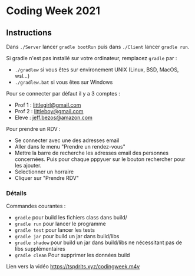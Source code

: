 # Coding Week 2021

## Instructions
Dans `./Server` lancer `gradle bootRun` puis dans `./Client` lancer `gradle run`.

Si gradle n'est pas installé sur votre ordinateur, remplacez `gradle` par :
- `./gradlew` si vous êtes sur environement UNIX (Linux, BSD, MacOS, wsl...)
- `./gradlew.bat` si vous êtes sur Windows

Pour se connecter par défaut il y a 3 comptes :
- Prof 1 : littlegirl@gmail.com
- Prof 2 : littleboy@gmail.com
- Eleve : jeff.bezos@amazon.com

Pour prendre un RDV :
- Se connecter avec une des adresses email
- Aller dans le menu "Prendre un rendez-vous"
- Mettre la barre de recherche les adresses email des personnes concernées. Puis pour chaque pppyuer sur le bouton rechercher pour les ajouter.
- Selectionner un horraire
- Cliquer sur "Prendre RDV"


### Détails
Commandes courantes :
- `gradle` pour build les fichiers class dans build/
- `gradle run` pour lancer le programme
- `gradle test` pour lancer les tests
- `gradle jar` pour build un jar dans build/libs
- `gradle shadow` pour build un jar dans build/libs ne nécessitant pas de libs supplémentaires
- `gradle clean` Pour supprimer les données build


Lien vers la vidéo https://tspdrits.xyz/codingweek.m4v

